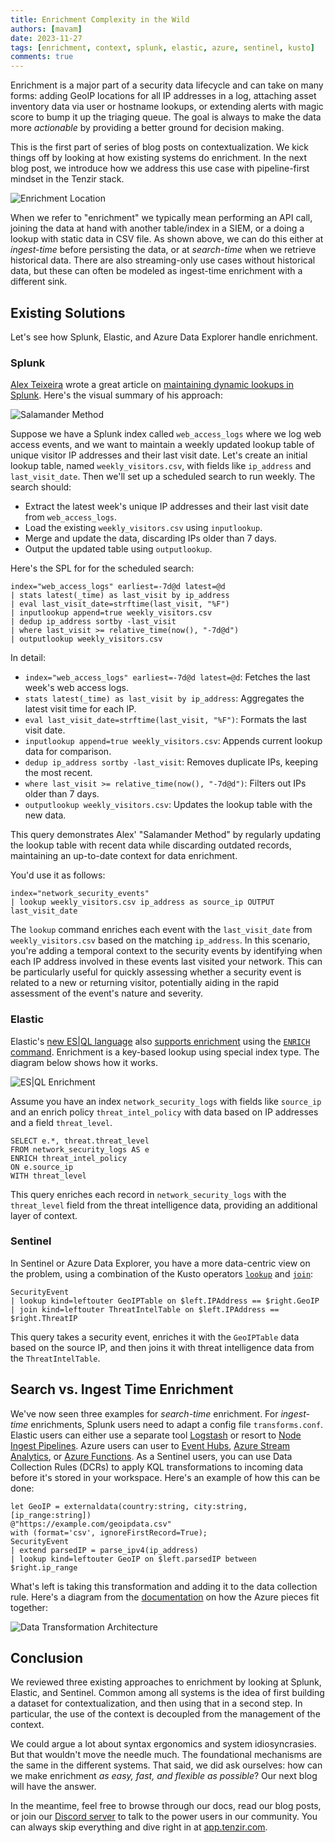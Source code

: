 ```yaml
---
title: Enrichment Complexity in the Wild
authors: [mavam]
date: 2023-11-27
tags: [enrichment, context, splunk, elastic, azure, sentinel, kusto]
comments: true
---
```


Enrichment is a major part of a security data lifecycle and can take on many
forms: adding GeoIP locations for all IP addresses in a log, attaching asset
inventory data via user or hostname lookups, or extending alerts with magic
score to bump it up the triaging queue. The goal is always to make the data more
*actionable* by providing a better ground for decision making.

This is the first part of series of blog posts on contextualization. We kick
things off by looking at how existing systems do enrichment. In the next blog
post, we introduce how we address this use case with pipeline-first mindset in
the Tenzir stack.

![Enrichment Location](enrichment-location.excalidraw.svg)

<!-- truncate -->

When we refer to "enrichment" we typically mean performing an API call, joining
the data at hand with another table/index in a SIEM, or a doing a lookup with
static data in CSV file. As shown above, we can do this either at *ingest-time*
before persisting the data, or at *search-time* when we retrieve historical
data. There are also streaming-only use cases without historical data, but
these can often be modeled as ingest-time enrichment with a different sink.

## Existing Solutions

Let's see how Splunk, Elastic, and Azure Data Explorer handle enrichment.

### Splunk

[Alex Teixeira](https://www.linkedin.com/in/inode/) wrote a great article on
[maintaining dynamic lookups in
Splunk](https://detect.fyi/the-salamander-method-how-to-maintain-dynamic-splunk-lookups-4fdae5868e7e). Here's the visual summary of his approach:

![Salamander Method](salamander-method.png)

Suppose we have a Splunk index called `web_access_logs` where we log web access
events, and we want to maintain a weekly updated lookup table of unique visitor
IP addresses and their last visit date. Let's create an initial lookup table,
named `weekly_visitors.csv`, with fields like `ip_address` and
`last_visit_date`. Then we'll set up a scheduled search to run weekly. The
search should:

- Extract the latest week's unique IP addresses and their last visit date
 from `web_access_logs`.
- Load the existing `weekly_visitors.csv` using `inputlookup`.
- Merge and update the data, discarding IPs older than 7 days.
- Output the updated table using `outputlookup`.

Here's the SPL for for the scheduled search:

```spl
index="web_access_logs" earliest=-7d@d latest=@d
| stats latest(_time) as last_visit by ip_address
| eval last_visit_date=strftime(last_visit, "%F")
| inputlookup append=true weekly_visitors.csv
| dedup ip_address sortby -last_visit
| where last_visit >= relative_time(now(), "-7d@d")
| outputlookup weekly_visitors.csv
```

In detail:

- `index="web_access_logs" earliest=-7d@d latest=@d`: Fetches the last week's
  web access logs.
- `stats latest(_time) as last_visit by ip_address`: Aggregates the latest visit
  time for each IP.
- `eval last_visit_date=strftime(last_visit, "%F")`: Formats the last visit
  date.
- `inputlookup append=true weekly_visitors.csv`: Appends current lookup data for
  comparison.
- `dedup ip_address sortby -last_visit`: Removes duplicate IPs, keeping the most
  recent.
- `where last_visit >= relative_time(now(), "-7d@d")`: Filters out IPs older
  than 7 days.
- `outputlookup weekly_visitors.csv`: Updates the lookup table with the new
  data.

This query demonstrates Alex' "Salamander Method" by regularly updating the
lookup table with recent data while discarding outdated records, maintaining an
up-to-date context for data enrichment.

You'd use it as follows:

```
index="network_security_events"
| lookup weekly_visitors.csv ip_address as source_ip OUTPUT last_visit_date
```

The `lookup` command enriches each event with the `last_visit_date` from
`weekly_visitors.csv` based on the matching `ip_address`. In this scenario,
you're adding a temporal context to the security events by identifying when each
IP address involved in these events last visited your network. This can be
particularly useful for quickly assessing whether a security event is related to
a new or returning visitor, potentially aiding in the rapid assessment of the
event's nature and severity.

### Elastic

Elastic's [new ES|QL language](/archive/a-first-look-at-esql) also
[supports
enrichment](https://www.elastic.co/guide/en/elasticsearch/reference/master/esql-enrich-data.html)
using the [`ENRICH`
command](https://www.elastic.co/guide/en/elasticsearch/reference/master/esql-commands.html#esql-enrich).
Enrichment is a key-based lookup using special index type. The diagram below
shows how it works.

![ES|QL Enrichment](esql-enrich.png)

Assume you have an index `network_security_logs` with fields like `source_ip`
and an enrich policy `threat_intel_policy` with data based on IP addresses and a
field `threat_level`.

```
SELECT e.*, threat.threat_level
FROM network_security_logs AS e
ENRICH threat_intel_policy
ON e.source_ip
WITH threat_level
```

This query enriches each record in `network_security_logs` with the
`threat_level` field from the threat intelligence data, providing an additional
layer of context.

### Sentinel

In Sentinel or Azure Data Explorer, you have a more data-centric view on the
problem, using a combination of the Kusto operators
[`lookup`](https://docs.microsoft.com/azure/data-explorer/kusto/query/lookupoperator)
and
[`join`](https://docs.microsoft.com/azure/data-explorer/kusto/query/joinoperator):

```
SecurityEvent
| lookup kind=leftouter GeoIPTable on $left.IPAddress == $right.GeoIP
| join kind=leftouter ThreatIntelTable on $left.IPAddress == $right.ThreatIP
```

This query takes a security event, enriches it with the `GeoIPTable` data based
on the source IP, and then joins it with threat intelligence data from the
`ThreatIntelTable`.

## Search vs. Ingest Time Enrichment

We've now seen three examples for *search-time* enrichment. For *ingest-time*
enrichments, Splunk users need to adapt a config file `transforms.conf`.
Elastic users can either use a separate tool
[Logstash](https://www.elastic.co/logstash) or resort to [Node Ingest
Pipelines](https://www.elastic.co/guide/en/elasticsearch/reference/current/ingest.html).
Azure users can user to [Event
Hubs](https://docs.microsoft.com/azure/event-hubs/), [Azure Stream
Analytics](https://docs.microsoft.com/azure/stream-analytics/), or [Azure
Functions](https://docs.microsoft.com/azure/azure-functions/). As a Sentinel
users, you can use Data Collection Rules (DCRs) to apply KQL transformations to
incoming data before it's stored in your workspace. Here's an example of how
this can be done:

```
let GeoIP = externaldata(country:string, city:string, [ip_range:string])
@"https://example.com/geoipdata.csv" 
with (format='csv', ignoreFirstRecord=True);
SecurityEvent
| extend parsedIP = parse_ipv4(ip_address)
| lookup kind=leftouter GeoIP on $left.parsedIP between $right.ip_range
```

What's left is taking this transformation and adding it to the data collection
rule. Here's a diagram from the
[documentation](https://learn.microsoft.com/en-us/azure/sentinel/data-transformation)
on how the Azure pieces fit together:

![Data Transformation Architecture](data-transformation-architecture.png)

## Conclusion

We reviewed three existing approaches to enrichment by looking at Splunk,
Elastic, and Sentinel. Common among all systems is the idea of first building a
dataset for contextualization, and then using that in a second step. In
particular, the use of the context is decoupled from the management of the
context.

We could argue a lot about syntax ergonomics and system idiosyncrasies. But that
wouldn't move the needle much. The foundational mechanisms are the same in the
different systems. That said, we did ask ourselves: how can we make enrichment
*as easy, fast, and flexible as possible*? Our next blog will have the answer.

In the meantime, feel free to browse through our docs, read our blog posts, or
join our [Discord server](/discord) to talk to the power users in our
community. You can always skip everything and dive right in at
[app.tenzir.com](https://app.tenzir.com).
